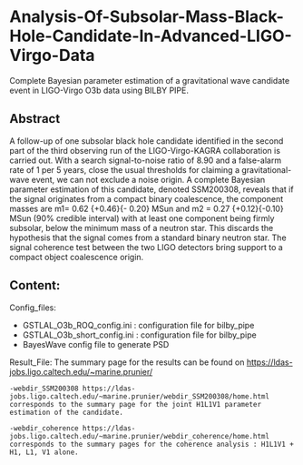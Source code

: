 # Analysis-Of-Subsolar-Mass-Black-Hole-Candidate-In-Advanced-LIGO-Virgo-Data
Complete Bayesian parameter estimation of a gravitational wave candidate event in LIGO-Virgo O3b data using BILBY PIPE. 

## Abstract 

A follow-up of one subsolar black hole candidate identified in the second part of the third observing run of the LIGO-Virgo-KAGRA collaboration is carried out. With a search signal-to-noise ratio of $8.90$ and a false-alarm rate of 1 per 5 years, close the usual thresholds for claiming a gravitational-wave event, we can not exclude a noise origin. A complete Bayesian parameter estimation of this candidate, denoted SSM200308, reveals that if the signal originates from a compact binary coalescence, the component masses are m1= 0.62 {+0.46}{- 0.20} MSun and m2 = 0.27 {+0.12}{-0.10} MSun (90\% credible interval) with at least one component being firmly subsolar, below the minimum mass of a neutron star.  This discards the hypothesis that the signal comes from a standard binary neutron star. The signal coherence test between the two LIGO detectors bring support to a compact object coalescence origin. 

## Content: 

Config_files:
  - GSTLAL_O3b_ROQ_config.ini : configuration file for bilby_pipe
  - GSTLAL_O3b_short_config.ini : configuration file for bilby_pipe
  - BayesWave config file to generate PSD

Result_File: 
The summary page for the results can be found on https://ldas-jobs.ligo.caltech.edu/~marine.prunier/

    -webdir_SSM200308 https://ldas-jobs.ligo.caltech.edu/~marine.prunier/webdir_SSM200308/home.html corresponds to the summary page for the joint H1L1V1 parameter estimation of the candidate. 

    -webdir_coherence https://ldas-jobs.ligo.caltech.edu/~marine.prunier/webdir_coherence/home.html corresponds to the summary pages for the coherence analysis : H1L1V1 + H1, L1, V1 alone. 
    
